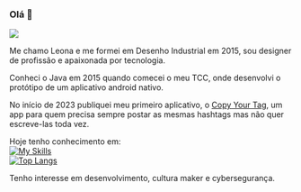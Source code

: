 ### Olá 👋
![](https://komarev.com/ghpvc/?username=leoceschin)

Me chamo Leona e me formei em Desenho Industrial em 2015, sou designer de profissão e apaixonada por tecnologia. 

Conheci o Java em 2015 quando comecei o meu TCC, onde desenvolvi o protótipo de um aplicativo android nativo. 

No início de 2023 publiquei meu primeiro aplicativo, o <a href="https://play.google.com/store/apps/details?id=com.ceschin.copyyourtag&hl=pt_BR&gl=US">Copy Your Tag</a>, um app para quem precisa sempre postar as mesmas hashtags mas não quer escreve-las toda vez.

Hoje tenho conhecimento em:<br>
[![My Skills](https://skillicons.dev/icons?i=java,js,python,html,css,docker)](https://skillicons.dev)
<br>
[![Top Langs](https://github-readme-stats.vercel.app/api/top-langs/?username=leoceschin&layout=compact)](https://github.com/leoceschin/)
<br>

Tenho interesse em desenvolvimento, cultura maker e cybersegurança.
